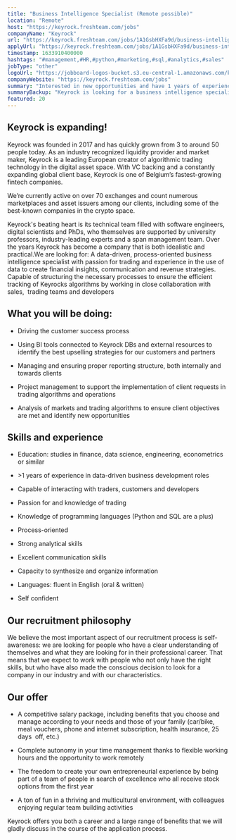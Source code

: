 ```yaml
---
title: "Business Intelligence Specialist (Remote possible)"
location: "Remote"
host: "https://keyrock.freshteam.com/jobs"
companyName: "Keyrock"
url: "https://keyrock.freshteam.com/jobs/1A1GsbHXFa9d/business-intelligence-specialist-remote-possible"
applyUrl: "https://keyrock.freshteam.com/jobs/1A1GsbHXFa9d/business-intelligence-specialist-remote-possible#applicant-form"
timestamp: 1633910400000
hashtags: "#management,#HR,#python,#marketing,#sql,#analytics,#sales"
jobType: "other"
logoUrl: "https://jobboard-logos-bucket.s3.eu-central-1.amazonaws.com/keyrock"
companyWebsite: "https://keyrock.freshteam.com/jobs"
summary: "Interested in new opportunities and have 1 years of experience in data-driven business development roles? Keyrock has a job opening for a business intelligence specialist."
summaryBackup: "Keyrock is looking for a business intelligence specialist that has #management, #HR, #python."
featured: 20
---
```


## Keyrock is expanding!

Keyrock was founded in 2017 and has quickly grown from 3 to around 50 people today. As an industry recognized liquidity provider and market maker, Keyrock is a leading European creator of algorithmic trading technology in the digital asset space. With VC backing and a constantly expanding global client base, Keyrock is one of Belgium’s fastest-growing fintech companies.

We’re currently active on over 70 exchanges and count numerous marketplaces and asset issuers among our clients, including some of the best-known companies in the crypto space.

Keyrock's beating heart is its technical team filled with software engineers, digital scientists and PhDs, who themselves are supported by university professors, industry-leading experts and a span management team. Over the years Keyrock has become a company that is both idealistic and practical.We are looking for: A data-driven, process-oriented business intelligence specialist with passion for trading and experience in the use of data to create financial insights, communication and revenue strategies. Capable of structuring the necessary processes to ensure the efficient tracking of Keyrocks algorithms by working in close collaboration with sales,  trading teams and developers

## What you will be doing:

*   Driving the customer success process
    
*   Using BI tools connected to Keyrock DBs and external resources to identify the best upselling strategies for our customers and partners
    
*   Managing and ensuring proper reporting structure, both internally and towards clients
    
*   Project management to support the implementation of client requests in trading algorithms and operations
    
*   Analysis of markets and trading algorithms to ensure client objectives are met and identify new opportunities
    

## Skills and experience

*   Education: studies in finance, data science, engineering, econometrics or similar
    
*   \>1 years of experience in data-driven business development roles
    
*   Capable of interacting with traders, customers and developers
    
*   Passion for and knowledge of trading
    
*   Knowledge of programming languages (Python and SQL are a plus)
    
*   Process-oriented
    
*   Strong analytical skills
    
*   Excellent communication skills
    
*   Capacity to synthesize and organize information
    
*   Languages: fluent in English (oral & written)
    
*   Self confident
    

## Our recruitment philosophy

We believe the most important aspect of our recruitment process is self-awareness: we are looking for people who have a clear understanding of themselves and what they are looking for in their professional career. That means that we expect to work with people who not only have the right skills, but who have also made the conscious decision to look for a company in our industry and with our characteristics.

## Our offer

*   A competitive salary package, including benefits that you choose and manage according to your needs and those of your family (car/bike, meal vouchers, phone and internet subscription, health insurance, 25 days  off, etc.) 
    
*   Complete autonomy in your time management thanks to flexible working hours and the opportunity to work remotely 
    
*   The freedom to create your own entrepreneurial experience by being part of a team of people in search of excellence who all receive stock options from the first year
    
*   A ton of fun in a thriving and multicultural environment, with colleagues enjoying regular team building activities 
    

Keyrock offers you both a career and a large range of benefits that we will gladly discuss in the course of the application process.
